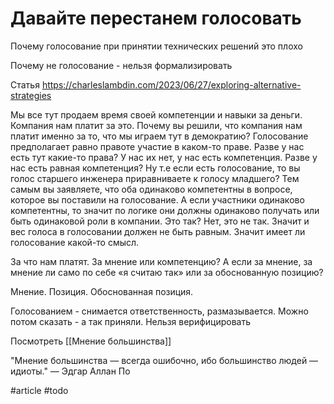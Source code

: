 # Давайте перестанем голосовать

Почему голосование при принятии технических решений это плохо

Почему не голосование - нельзя формализировать 

Статья https://charleslambdin.com/2023/06/27/exploring-alternative-strategies

Мы все тут продаем время своей компетенции и навыки за деньги. Компания нам платит за это. Почему вы решили, что компания нам платит именно за то, что мы играем тут в демократию? 
Голосование предполагает равно правоте участие в каком-то праве. Разве у нас есть тут какие-то права? У нас их нет, у нас есть компетенция. Разве у нас есть равная компетенция? Ну т.е если есть голосование, то вы голос старшего инженера приравниваете к голосу младшего? Тем самым вы заявляете, что оба одинаково компетентны в вопросе, которое вы поставили на голосование. А если участники одинаково компетентны, то значит по логике они должны одинаково получать или быть одинаковой роли в компании. Это так? Нет, это не так. Значит и вес голоса в голосовании должен не быть равным. Значит имеет ли голосование какой-то смысл.

За что нам платят. За мнение или компетенцию? А если за мнение, за мнение ли само по себе «я считаю так» или за обоснованную позицию?  

Мнение. Позиция. Обоснованная позиция.

Голосованием - снимается ответственность, размазывается. Можно потом сказать - а так приняли. Нельзя верифицировать

Посмотреть [[Мнение большинства]]

"Мнение большинства — всегда ошибочно, ибо большинство людей — идиоты." — Эдгар Аллан По

#article #todo